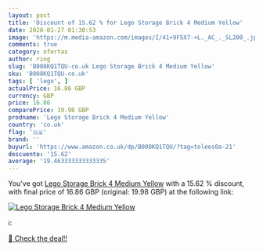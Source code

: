 ```yaml
---
layout: post
title: 'Discount of 15.62 % for Lego Storage Brick 4 Medium Yellow'
date: 2020-01-27 01:30:53
image: 'https://m.media-amazon.com/images/I/41+9F5X7-+L._AC_._SL200_.jpg'
comments: true
category: ofertas
author: ring
slug: 'B008KQ1TQU-co.uk Lego Storage Brick 4 Medium Yellow'
sku: 'B008KQ1TQU-co.uk'
tags: [ 'lego', ]
actualPrice: 16.86 GBP
currency: GBP
price: 16.86
comparePrice: 19.98 GBP
prodname: 'Lego Storage Brick 4 Medium Yellow'
country: 'co.uk'
flag: '🇬🇧'
brand: ''
buyurl: 'https://www.amazon.co.uk/dp/B008KQ1TQU/?tag=tolees0a-21'
descuento: '15.62'
average: '19.463333333333335'
---
```


You've got [Lego Storage Brick 4 Medium Yellow](https://www.amazon.co.uk/dp/B008KQ1TQU/?tag=tolees0a-21) with a  15.62 % discount, with final price of 16.86 GBP (original: 19.98 GBP) at the following link:

[![Lego Storage Brick 4 Medium Yellow](https://m.media-amazon.com/images/I/41+9F5X7-+L._AC_._SL200_.jpg)](https://www.amazon.co.uk/dp/B008KQ1TQU/?tag=tolees0a-21)

ℹ️:


[🛒 Check the deal!!](https://www.amazon.co.uk/dp/B008KQ1TQU/?tag=tolees0a-21)
